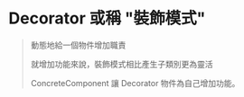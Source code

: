 # Decorator 或稱 "裝飾模式"

> 動態地給一個物件增加職責
>
> 就增加功能來說，裝飾模式相比產生子類別更為靈活
>
> ConcreteComponent 讓 Decorator 物件為自己增加功能。